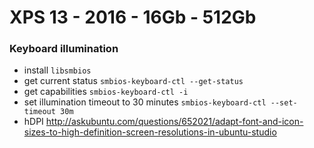 # XPS 13 - 2016 - 16Gb - 512Gb

### Keyboard illumination

- install `libsmbios`
- get current status `smbios-keyboard-ctl --get-status`
- get capabilities `smbios-keyboard-ctl -i`
- set illumination timeout to 30 minutes `smbios-keyboard-ctl --set-timeout 30m`
- hDPI http://askubuntu.com/questions/652021/adapt-font-and-icon-sizes-to-high-definition-screen-resolutions-in-ubuntu-studio
